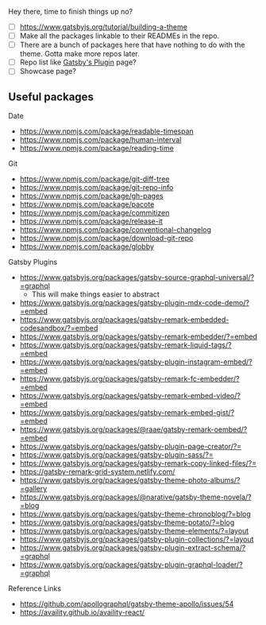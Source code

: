 Hey there, time to finish things up no?

- [ ] https://www.gatsbyjs.org/tutorial/building-a-theme
- [ ] Make all the packages linkable to their READMEs in the repo.
- [ ] There are a bunch of packages here that have nothing to do with the theme. Gotta make more repos later.
- [ ] Repo list like [Gatsby's Plugin](https://www.gatsbyjs.org/packages/gatsby-remark-embedder/) page?
- [ ] Showcase page?

## Useful packages
Date
- https://www.npmjs.com/package/readable-timespan
- https://www.npmjs.com/package/human-interval
- https://www.npmjs.com/package/reading-time

Git
- https://www.npmjs.com/package/git-diff-tree
- https://www.npmjs.com/package/git-repo-info
- https://www.npmjs.com/package/gh-pages
- https://www.npmjs.com/package/pacote
- https://www.npmjs.com/package/commitizen
- https://www.npmjs.com/package/release-it
- https://www.npmjs.com/package/conventional-changelog
- https://www.npmjs.com/package/download-git-repo
- https://www.npmjs.com/package/globby

Gatsby Plugins
- https://www.gatsbyjs.org/packages/gatsby-source-graphql-universal/?=graphql
    - This will make things easier to abstract
- https://www.gatsbyjs.org/packages/gatsby-plugin-mdx-code-demo/?=embed
- https://www.gatsbyjs.org/packages/gatsby-remark-embedded-codesandbox/?=embed
- https://www.gatsbyjs.org/packages/gatsby-remark-embedder/?=embed
- https://www.gatsbyjs.org/packages/gatsby-remark-liquid-tags/?=embed
- https://www.gatsbyjs.org/packages/gatsby-plugin-instagram-embed/?=embed
- https://www.gatsbyjs.org/packages/gatsby-remark-fc-embedder/?=embed
- https://www.gatsbyjs.org/packages/gatsby-remark-embed-video/?=embed
- https://www.gatsbyjs.org/packages/gatsby-remark-embed-gist/?=embed
- https://www.gatsbyjs.org/packages/@raae/gatsby-remark-oembed/?=embed
- https://www.gatsbyjs.org/packages/gatsby-plugin-page-creator/?=
- https://www.gatsbyjs.org/packages/gatsby-plugin-sass/?=
- https://www.gatsbyjs.org/packages/gatsby-remark-copy-linked-files/?=
- https://gatsby-remark-grid-system.netlify.com/
- https://www.gatsbyjs.org/packages/gatsby-theme-photo-albums/?=gallery
- https://www.gatsbyjs.org/packages/@narative/gatsby-theme-novela/?=blog
- https://www.gatsbyjs.org/packages/gatsby-theme-chronoblog/?=blog
- https://www.gatsbyjs.org/packages/gatsby-theme-potato/?=blog
- https://www.gatsbyjs.org/packages/gatsby-theme-elements/?=layout
- https://www.gatsbyjs.org/packages/gatsby-plugin-collections/?=layout
- https://www.gatsbyjs.org/packages/gatsby-plugin-extract-schema/?=graphql
- https://www.gatsbyjs.org/packages/gatsby-plugin-graphql-loader/?=graphql

Reference Links
- https://github.com/apollographql/gatsby-theme-apollo/issues/54
- https://availity.github.io/availity-react/